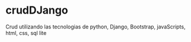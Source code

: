 # crudDJango

Crud utilizando las tecnologias de python, Django, Bootstrap, javaScripts, html, css, sql lite
